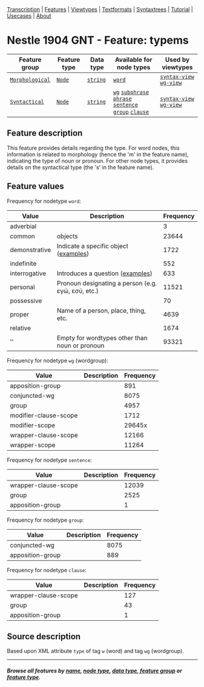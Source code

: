 <a name="start"></a>
<div class="hidden-content">
<a href="../transcription.md">Transcription</a> | <a href="README.md#start">Features</a> | <a href="../viewtypes.md#start">Viewtypes</a> | <a href="../textformats.md#start">Textformats</a> |  <a href="../syntaxtrees.md#start">Syntaxtrees</a> | <a href="../../tutorial/README.md#start">Tutorial</a> | <a href="../usecases/README.md#start">Usecases</a> | <a href="../about.md#start">About</a>
</div>

# Nestle 1904 GNT - Feature: typems

Feature group | Feature type | Data type | Available for node types | Used by viewtypes
---  | --- | --- | --- | ---
[`Morphological`](featuresbygroup.md#morphological-features) | [`Node`](featuresbyfeaturetype.md#node-features) | [`string`](featuresbydatatype.md#string-datatype)  | [`word`](featuresbynodetype.md#word-nodes) | [`syntax-view`](../syntax-view.md#start) [`wg-view`](../wg-view.md#start) 
[`Syntactical`](featuresbygroup.md#syntactical-features) | [`Node`](featuresbyfeaturetype.md#node-features) | [`string`](featuresbydatatype.md#string-datatype)  | [`wg`](featuresbynodetype.md#wordgroup-nodes) [`subphrase`](featuresbynodetype.md#subphrase-nodes) [`phrase`](featuresbynodetype.md#phrase-nodes) [`sentence`](featuresbynodetype.md#sentence-nodes) [`group`](featuresbynodetype.md#group-nodes)  [`clause`](featuresbynodetype.md#clause-nodes) | [`syntax-view`](../syntax-view.md#start) [`wg-view`](../wg-view.md#start) 

## Feature description

This feature provides details regarding the type. For word nodes, this information is related to morphology (hence the 'm' in the feature name), indicating the type of noun or pronoun. For other node types, it provides details on the syntactical type (the 's' in the feature name).

## Feature values

Frequency for nodetype `word`:

Value | Description | Frequency
---- | ---- | ---
adverbial |  | 3
common | objects | 23644
demonstrative | Indicate a specific object ([examples](https://ugg.readthedocs.io/en/latest/determiner_demonstrative.html)) | 1722
indefinite | | 552
interrogative |  Introduces a question ([examples](https://ugg.readthedocs.io/en/latest/determiner_interrogative.html)) | 633
personal | Pronoun designating a person (e.g. εγώ, εσύ, etc.) | 11521
possessive | | 70
proper | Name of a person, place, thing, etc. | 4639
relative |  | 1674
'' | Empty for wordtypes other than noun or pronoun | 93321

Frequency for nodetype `wg` (wordgroup):

Value | Description | Frequency
---- | ---- | ---
apposition-group | | 891
conjuncted-wg | | 8075
group | | 4957 
modifier-clause-scope | | 1712
modifier-scope | | 29645x 
wrapper-clause-scope | | 12166 
wrapper-scope	| | 11264 

Frequency for nodetype `sentence`:

Value | Description | Frequency
---- | ---- | ---
wrapper-clause-scope	|| 12039
group	|| 2525
apposition-group ||	1

Frequency for nodetype `group`:

Value | Description | Frequency
---- | ---- | ---
conjuncted-wg ||	8075
apposition-group ||	889

Frequency for nodetype `clause`:

Value | Description | Frequency
---- | ---- | ---
wrapper-clause-scope ||	127
group	|| 43
apposition-group || 1

## Source description

Based upon XML attribute `type` of tag `w` (word) and tag `wg` (wordgroup).

---
#### *Browse all features by [name](featuresbyname.md#start), [node type](featuresbynodetype.md#start), [data type](featuresbydatatype.md#start), [feature group](featuresbygroup.md#start) or [feature type](featuresbyfeaturetype.md#start).*
